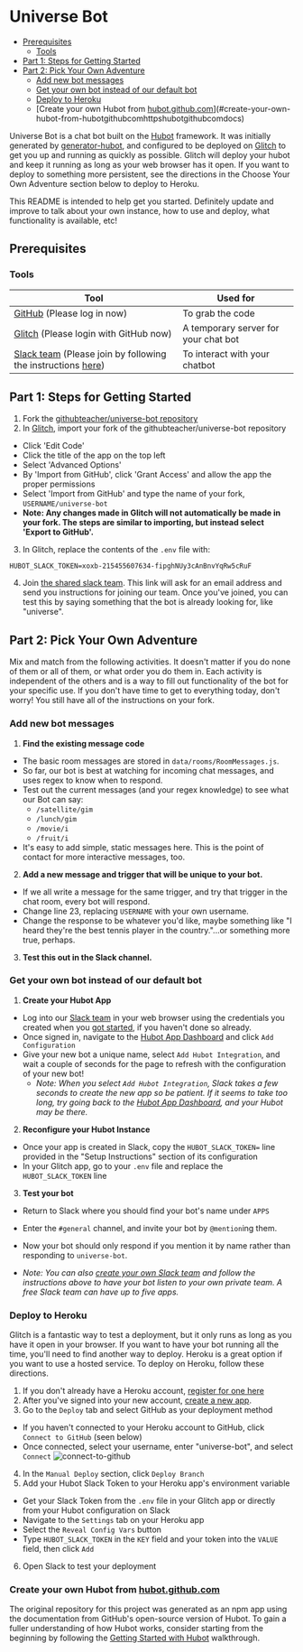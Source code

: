 # Universe Bot

<!-- MDTOC maxdepth:6 firsth1:2 numbering:0 flatten:0 bullets:1 updateOnSave:1 -->

- [Prerequisites](#prerequisites)   
   - [Tools](#tools)   
- [Part 1: Steps for Getting Started](#part-1-steps-for-getting-started)   
- [Part 2: Pick Your Own Adventure](#part-2-pick-your-own-adventure)   
   - [Add new bot messages](#add-new-bot-messages)   
   - [Get your own bot instead of our default bot](#get-your-own-bot-instead-of-our-default-bot)   
   - [Deploy to Heroku](#deploy-to-heroku)   
   - [Create your own Hubot from [hubot.github.com](https://hubot.github.com/docs/)](#create-your-own-hubot-from-hubotgithubcomhttpshubotgithubcomdocs)   

<!-- /MDTOC -->

Universe Bot is a chat bot built on the [Hubot][hubot] framework. It was initially generated by [generator-hubot][generator-hubot], and configured to be deployed on [Glitch][glitch] to get you up and running as quickly as possible. Glitch will deploy your hubot and keep it running as long as your web browser has it open. If you want to deploy to something more persistent, see the directions in the Choose Your Own Adventure section below to deploy to Heroku.

This README is intended to help get you started. Definitely update and improve
to talk about your own instance, how to use and deploy, what functionality is
available, etc!

[glitch]: http://glitch.com
[heroku]: http://www.heroku.com
[hubot]: http://hubot.github.com
[generator-hubot]: https://github.com/github/generator-hubot

## Prerequisites

### Tools

Tool | Used for
--- | ---
[GitHub](https://github.com) (Please log in now) | To grab the code
[Glitch](https://glitch.com) (Please login with GitHub now) | A temporary server for your chat bot
[Slack team](https://join.slack.com/t/build-a-chatbot/shared_invite/MjE2MjY2Nzk0NjkxLTE1MDA3MzU1MzAtN2UyMmE5ZWFmNA) (Please join by following the instructions [here](https://join.slack.com/t/build-a-chatbot/shared_invite/MjE2MjY2Nzk0NjkxLTE1MDA3MzU1MzAtN2UyMmE5ZWFmNA)) | To interact with your chatbot


## Part 1: Steps for Getting Started
1. Fork the [githubteacher/universe-bot repository](https://github.com/githubteacher/universe-bot)
2. In [Glitch](https://glitch.com), import your fork of the githubteacher/universe-bot repository
  - Click 'Edit Code'
  - Click the title of the app on the top left
  - Select 'Advanced Options'
  - By 'Import from GitHub', click 'Grant Access' and allow the app the proper permissions
  - Select 'Import from GitHub' and type the name of your fork, `USERNAME/universe-bot`
  - **Note: Any changes made in Glitch will not automatically be made in your fork. The steps are similar to importing, but instead select 'Export to GitHub'.**
3. In Glitch, replace the contents of the `.env` file with:
  ```
  HUBOT_SLACK_TOKEN=xoxb-215455607634-fipghNUy3cAnBnvYqRw5cRuF
  ```
4. Join [the shared slack team](https://join.slack.com/t/build-a-chatbot/shared_invite/MjE2MjY2Nzk0NjkxLTE1MDA3MzU1MzAtN2UyMmE5ZWFmNA). This link will ask for an email address and send you instructions for joining our team. Once you've joined, you can test this by saying something that the bot is already looking for, like "universe".

## Part 2: Pick Your Own Adventure
Mix and match from the following activities. It doesn't matter if you do none of them or all of them, or what order you do them in. Each activity is independent of the others and is a way to fill out functionality of the bot for your specific use. If you don't have time to get to everything today, don't worry! You still have all of the instructions on your fork.

### Add new bot messages
1. **Find the existing message code**
  - The basic room messages are stored in `data/rooms/RoomMessages.js`.
  - So far, our bot is best at watching for incoming chat messages, and uses regex to know when to respond.
  - Test out the current messages (and your regex knowledge) to see what our Bot can say:
    - `/satellite/gim`
    - `/lunch/gim`
    - `/movie/i`
    - `/fruit/i`
  - It's easy to add simple, static messages here. This is the point of contact for more interactive messages, too.
2. **Add a new message and trigger that will be unique to your bot.**
  - If we all write a message for the same trigger, and try that trigger in the chat room, every bot will respond.
  - Change line 23, replacing `USERNAME` with your own username.
  - Change the response to be whatever you'd like, maybe something like "I heard they're the best tennis player in the country."...or something more true, perhaps.
3. **Test this out in the Slack channel.**

### Get your own bot instead of our default bot
1. **Create your Hubot App**
  - Log into our [Slack team](https://build-a-chatbot.slack.com/) in your web browser using the credentials you created when you [got started](#part-1-steps-for-getting-started), if you haven't done so already.
  - Once signed in, navigate to the [Hubot App Dashboard](https://build-a-chatbot.slack.com/apps/A0F7XDU93-hubot) and click `Add Configuration`
  - Give your new bot a unique name, select `Add Hubot Integration`, and wait a couple of seconds for the page to refresh with the configuration of your new bot!
    - _Note: When you select `Add Hubot Integration`, Slack takes a few seconds to create the new app so be patient. If it seems to take too long, try going back to the [Hubot App Dashboard](https://build-a-chatbot.slack.com/apps/A0F7XDU93-hubot), and your Hubot may be there._
2. **Reconfigure your Hubot Instance**
  - Once your app is created in Slack, copy the `HUBOT_SLACK_TOKEN=` line provided in the "Setup Instructions" section of its configuration
  - In your Glitch app, go to your `.env` file and replace the `HUBOT_SLACK_TOKEN` line
3. **Test your bot**
  - Return to Slack where you should find your bot's name under `APPS`
  - Enter the `#general` channel, and invite your bot by `@mention`ing them.
  - Now your bot should only respond if you mention it by name rather than responding to `universe-bot`.

- _Note: You can also [create your own Slack team](https://slack.com/get-started#create) and follow the instructions above to have your bot listen to your own private team. A free Slack team can have up to five apps._

### Deploy to Heroku
Glitch is a fantastic way to test a deployment, but it only runs as long as you have it open in your browser. If you want to have your bot running all the time, you'll need to find another way to deploy. Heroku is a great option if you want to use a hosted service. To deploy on Heroku, follow these directions.

1. If you don't already have a Heroku account, [register for one here](https://signup.heroku.com)
2. After you've signed into your new account, [create a new app](https://dashboard.heroku.com/new-app).
3. Go to the `Deploy` tab and select GitHub as your deployment method
  - If you haven't connected to your Heroku account to GitHub, click `Connect to GitHub` (seen below)
  - Once connected, select your username, enter "universe-bot", and select `Connect`  ![connect-to-github](https://user-images.githubusercontent.com/11798972/28807953-e65a12fe-7635-11e7-9c8b-9892d45f33da.png)

4. In the `Manual Deploy` section, click `Deploy Branch`
5. Add your Hubot Slack Token to your Heroku app's environment variable
  - Get your Slack Token from the `.env` file in your Glitch app or directly from your Hubot configuration on Slack
  - Navigate to the `Settings` tab on your Heroku app
  - Select the `Reveal Config Vars` button
  - Type `HUBOT_SLACK_TOKEN` in the `KEY` field and your token into the `VALUE` field, then click `Add`
6. Open Slack to test your deployment

### Create your own Hubot from [hubot.github.com](https://hubot.github.com/docs/)
The original repository for this project was generated as an npm app using the documentation from GitHub's open-source version of Hubot. To gain a fuller understanding of how Hubot works, consider starting from the beginning by following the [Getting Started with Hubot](https://hubot.github.com/docs/) walkthrough.
